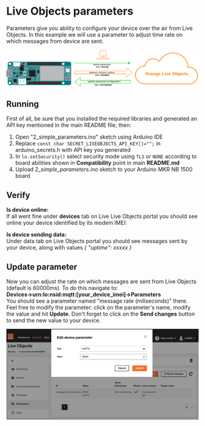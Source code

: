 # Live Objects parameters

Parameters give you ability to configure your device over the air from Live Objects. In this example we will use a parameter to adjust time rate on which messages from device are sent.

![diagram](img/parameter_diagram.png)

## Running
First of all, be sure that you installed the required libraries and generated an API key mentioned in the main README file, then:
1. Open "2_simple_parameters.ino" sketch using Arduino IDE
2. Replace ```const char SECRET_LIVEOBJECTS_API_KEY[]="";``` in arduino_secrets.h with API key you generated
3. In ```lo.setSecurity()``` select security mode using ```TLS``` or ```NONE``` according to board abilities shown in **Compatibility** point in main **README.md**
4. Upload *2_simple_parameters.ino* sketch to your Arduino MKR NB 1500 board


## Verify
**Is device online:**<br>
If all went fine under **devices** tab on Live Live Objects portal you should see online your device identified by its modem IMEI:

**Is device sending data:**<br>
Under data tab on Live Objects portal you should see messages sent by your device, along with values *{ "uptime": xxxxx }*

## Update parameter
Now you can adjust the rate on which messages are sent from Live Objects (default is 60000ms). To do this navigate to:<br>
**Devices->urn:lo:nsid:mqtt:[your_device_imei]->Parameters** <br>
You should see a parameter named "message rate (miliseconds)" there. Feel free to modify the parameter: click on the parameter's name, modify the value and hit **Update**. Don't forget to click on the **Send changes** button to send the new value to your device.

![parameter](img/parameter.png)
